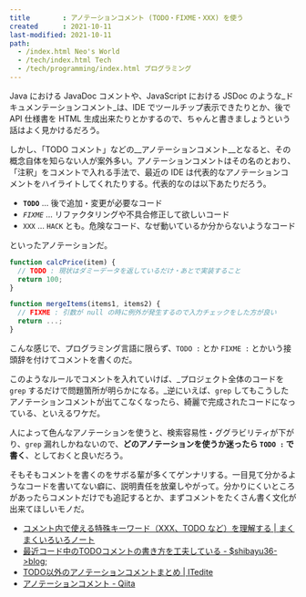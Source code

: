 ```yaml
---
title        : アノテーションコメント (TODO・FIXME・XXX) を使う
created      : 2021-10-11
last-modified: 2021-10-11
path:
  - /index.html Neo's World
  - /tech/index.html Tech
  - /tech/programming/index.html プログラミング
---
```


Java における JavaDoc コメントや、JavaScript における JSDoc のような_ドキュメンテーションコメント_は、IDE でツールチップ表示できたりとか、後で API 仕様書を HTML 生成出来たりとかするので、ちゃんと書きましょうという話はよく見かけるだろう。

しかし、「TODO コメント」などの__アノテーションコメント__となると、その概念自体を知らない人が案外多い。アノテーションコメントはその名のとおり、「注釈」をコメントで入れる手法で、最近の IDE は代表的なアノテーションコメントをハイライトしてくれたりする。代表的なのは以下あたりだろう。

- __`TODO`__ … 後で追加・変更が必要なコード
- _`FIXME`_ … リファクタリングや不具合修正して欲しいコード
- `XXX` … `HACK` とも。危険なコード、なぜ動いているか分からないようなコード

といったアノテーションだ。

```javascript
function calcPrice(item) {
  // TODO : 現状はダミーデータを返しているだけ・あとで実装すること
  return 100;
}

function mergeItems(items1, items2) {
  // FIXME : 引数が null の時に例外が発生するので入力チェックをした方が良い
  return ...;
}
```

こんな感じで、プログラミング言語に限らず、`TODO :` とか `FIXME :` とかいう接頭辞を付けてコメントを書くのだ。

このようなルールでコメントを入れていけば、_プロジェクト全体のコードを `grep` するだけで問題箇所が明らかになる。_逆にいえば、`grep` してもこうしたアノテーションコメントが出てこなくなったら、綺麗で完成されたコードになっている、といえるワケだ。

人によって色んなアノテーションを使うと、検索容易性・ググラビリティが下がり、`grep` 漏れしかねないので、__どのアノテーションを使うか迷ったら `TODO :` で書く__、としておくと良いだろう。

そもそもコメントを書くのをサボる輩が多くてゲンナリする。一目見て分かるようなコードを書いてない癖に、説明責任を放棄しやがって。分かりにくいところがあったらコメントだけでも追記するとか、まずコメントをたくさん書く文化が出来てほしいモノだ。

- [コメント内で使える特殊キーワード（XXX、TODO など）を理解する | まくまくいろいろノート](https://maku77.github.io/memo/practice/keyword-in-comment.html)
- [最近コード中のTODOコメントの書き方を工夫している - $shibayu36->blog;](https://blog.shibayu36.org/entry/2016/05/08/190000)
- [TODO以外のアノテーションコメントまとめ | ITedite](https://www.taperium.com/wordpress/tech/15285.html)
- [アノテーションコメント - Qiita](https://qiita.com/its532/items/fd82d19bb0ecf1d5a454)
